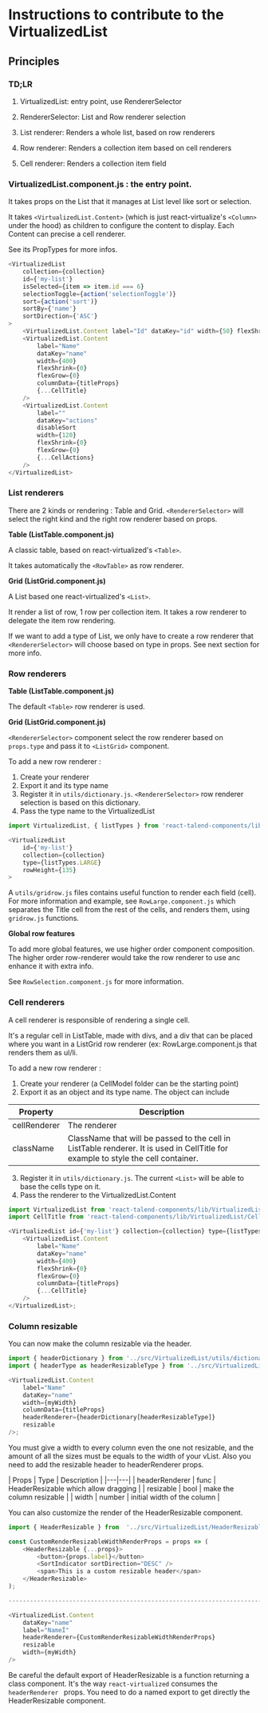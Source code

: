 # Instructions to contribute to the VirtualizedList

## Principles

### TD;LR

1. VirtualizedList: entry point, use RendererSelector

2. RendererSelector: List and Row renderer selection

3. List renderer: Renders a whole list, based on row renderers

4. Row renderer: Renders a collection item based on cell renderers

5. Cell renderer: Renders a collection item field

### VirtualizedList.component.js : the entry point.

It takes props on the List that it manages at List level like sort or selection.

It takes `<VirtualizedList.Content>` (which is just react-virtualize's `<Column>` under the hood) as children to configure the content to display.
Each Content can precise a cell renderer.

See its PropTypes for more infos.

```javascript
<VirtualizedList
	collection={collection}
	id={'my-list'}
	isSelected={item => item.id === 6}
	selectionToggle={action('selectionToggle')}
	sort={action('sort')}
	sortBy={'name'}
	sortDirection={'ASC'}
>
	<VirtualizedList.Content label="Id" dataKey="id" width={50} flexShrink={0} flexGrow={0} />
	<VirtualizedList.Content
		label="Name"
		dataKey="name"
		width={400}
		flexShrink={0}
		flexGrow={0}
		columnData={titleProps}
		{...CellTitle}
	/>
	<VirtualizedList.Content
		label=""
		dataKey="actions"
		disableSort
		width={120}
		flexShrink={0}
		flexGrow={0}
		{...CellActions}
	/>
</VirtualizedList>
```

### List renderers

There are 2 kinds or rendering : Table and Grid.
`<RendererSelector>` will select the right kind and the right row renderer based on props.

**Table (ListTable.component.js)**

A classic table, based on react-virtualized's `<Table>`.

It takes automatically the `<RowTable>` as row renderer.

**Grid (ListGrid.component.js)**

A List based one react-virtualized's `<List>`.

It render a list of row, 1 row per collection item.
It takes a row renderer to delegate the item row rendering.

If we want to add a type of List, we only have to create a row renderer that `<RendererSelector>` will choose based on type in props. See next section for more info.

### Row renderers

**Table (ListTable.component.js)**

The default `<Table>` row renderer is used.

**Grid (ListGrid.component.js)**

`<RendererSelector>` component select the row renderer based on `props.type` and pass it to `<ListGrid>` component.

To add a new row renderer :

1. Create your renderer
2. Export it and its type name
3. Register it in `utils/dictionary.js`. `<RendererSelector>` row renderer selection is based on this dictionary.
4. Pass the type name to the VirtualizedList

```javascript
import VirtualizedList, { listTypes } from 'react-talend-components/lib/VirtualizedList';

<VirtualizedList
    id={'my-list'}
    collection={collection}
    type={listTypes.LARGE}
    rowHeight={135}
>
```

A `utils/gridrow.js` files contains useful function to render each field (cell).
For more information and example, see `RowLarge.component.js` which separates the Title cell from the rest of the cells, and renders them, using `gridrow.js` functions.

**Global row features**

To add more global features, we use higher order component composition.
The higher order row-renderer would take the row renderer to use anc enhance it with extra info.

See `RowSelection.component.js` for more information.

### Cell renderers

A cell renderer is responsible of rendering a single cell.

It's a regular cell in ListTable, made with divs, and a div that can be placed where you want in a ListGrid row renderer (ex: RowLarge.component.js that renders them as ul/li.

To add a new row renderer :

1. Create your renderer (a CellModel folder can be the starting point)
2. Export it as an object and its type name. The object can include

| Property     | Description                                                                                                                       |
| ------------ | --------------------------------------------------------------------------------------------------------------------------------- |
| cellRenderer | The renderer                                                                                                                      |
| className    | ClassName that will be passed to the cell in ListTable renderer. It is used in CellTitle for example to style the cell container. |

3. Register it in `utils/dictionary.js`. The current `<List>` will be able to base the cells type on it.
4. Pass the renderer to the VirtualizedList.Content

```javascript
import VirtualizedList from 'react-talend-components/lib/VirtualizedList';
import CellTitle from 'react-talend-components/lib/VirtualizedList/CellTitle'; // cell renderer for title

<VirtualizedList id={'my-list'} collection={collection} type={listTypes.LARGE} rowHeight={135}>
	<VirtualizedList.Content
		label="Name"
		dataKey="name"
		width={400}
		flexShrink={0}
		flexGrow={0}
		columnData={titleProps}
		{...CellTitle}
	/>
</VirtualizedList>;
```

### Column resizable

You can now make the column resizable via the header.

```javascript
import { headerDictionary } from '../src/VirtualizedList/utils/dictionary';
import { headerType as headerResizableType } from '../src/VirtualizedList/HeaderResizable';

<VirtualizedList.Content
	label="Name"
	dataKey="name"
	width={myWidth}
	columnData={titleProps}
	headerRenderer={headerDictionary[headerResizableType]}
	resizable
/>;
```

You must give a width to every column even the one not resizable, and the amount of all the sizes must be equals to the width of your vList.
Also you need to add the resizable header to headerRenderer props.

| Props | Type | Description |
|---|---|
| headerRenderer | func | HeaderResizable which allow dragging |
| resizable | bool | make the column resizable |
| width | number | initial width of the column |

You can also customize the render of the HeaderResizable component.

```javascript
import { HeaderResizable } from  '../src/VirtualizedList/HeaderResizable.component';

const CustomRenderResizableWidthRenderProps = props => (
	<HeaderResizable {...props}>
		<button>{props.label}</button>
		<SortIndicator sortDirection="DESC" />
		<span>This is a custom resizable header</span>
	</HeaderResizable>
);

------------------------------------------------------------------------------------

<VirtualizedList.Content
	dataKey="name"
	label="NameÎ"
	headerRenderer={CustomRenderResizableWidthRenderProps}
	resizable
	width={myWidth}
/>
```

Be careful the default export of HeaderResizable is a function returning a class component.
It's the way `react-virtualized` consumes the `headerRenderer ` props.
You need to do a named export to get directly the HeaderResizable component.
